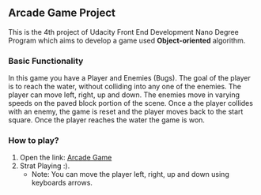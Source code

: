 
## Arcade Game Project

This is the 4th project of Udacity Front End Development Nano Degree Program which aims to develop a game used **Object-oriented** algorithm.


### Basic Functionality

In this game you have a Player and Enemies (Bugs). The goal of the player is to reach the water, without colliding into any one of the enemies. The player can move left, right, up and down. The enemies move in varying speeds on the paved block portion of the scene. Once a the player collides with an enemy, the game is reset and the player moves back to the start square. Once the player reaches the water the game is won.


### How to play?

1. Open the link: [Arcade Game](https://htmlpreview.github.io/?https://github.com/rakan210/Udacity/blob/master/Udacity/Project%234%20ArcadeGame/index.html)
2. Strat Playing :).
   * Note: You can move the player left, right, up and down using keyboards arrows.
